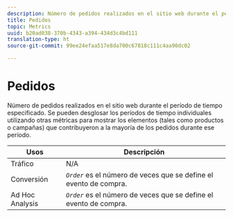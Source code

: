 ```yaml
---
description: Número de pedidos realizados en el sitio web durante el período de tiempo especificado. Se pueden desglosar los períodos de tiempo individuales utilizando otras métricas para mostrar los elementos (tales como productos o campañas) que contribuyeron a la mayoría de los pedidos durante ese período.
title: Pedidos
topic: Metrics
uuid: b20ad038-370b-4343-a394-434d3c4bd111
translation-type: ht
source-git-commit: 99ee24efaa517e8da700c67818c111c4aa90dc02

---
```



# Pedidos

Número de pedidos realizados en el sitio web durante el período de tiempo especificado. Se pueden desglosar los períodos de tiempo individuales utilizando otras métricas para mostrar los elementos (tales como productos o campañas) que contribuyeron a la mayoría de los pedidos durante ese período.

| Usos | Descripción |
|---|---|
| Tráfico | N/A |
| Conversión | *`Order`* es el número de veces que se define el evento de compra. |
| Ad Hoc Analysis | *`Order`* es el número de veces que se define el evento de compra. |

